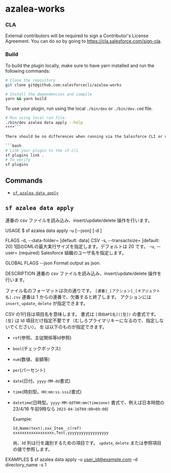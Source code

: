 # azalea-works

### CLA

External contributors will be required to sign a Contributor's License
Agreement. You can do so by going to https://cla.salesforce.com/sign-cla.

### Build

To build the plugin locally, make sure to have yarn installed and run the following commands:

```bash
# Clone the repository
git clone git@github.com:salesforcecli/azalea-works

# Install the dependencies and compile
yarn && yarn build
```

To use your plugin, run using the local `./bin/dev` or `./bin/dev.cmd` file.

```bash
# Run using local run file.
./bin/dev azalea data apply --help
****```

There should be no differences when running via the Salesforce CLI or using the local run file. However, it can be useful to link the plugin to do some additional testing or run your commands from anywhere on your machine.

```bash
# Link your plugin to the sf cli
sf plugins link .
# To verify
sf plugins
```

## Commands

<!-- commands -->

- [`sf azalea data apply`](#sf-hello-world)

## `sf azalea data apply`

連番の csv ファイルを読み込み、insert/update/delete 操作を行います。

USAGE
  $ sf azalea data apply -u <value> [--json] [-d <value>]

FLAGS
  -d, --data-folder=<value>  [default: data] CSV
  -s, --transactsize=<value> [default: 20] 1回のDMLの最大実行サイズを指定します。デフォルトは 20 です。
  -u, --user=<value>         (required) Salesforce 組織のユーザ名を指定します。

GLOBAL FLAGS
  --json  Format output as json.

DESCRIPTION
  連番の csv ファイルを読み込み、insert/update/delete 操作を行います。

  ファイル名のフォーマットは次の通りです。
  `[連番]_[アクション]_[オブジェクト名].csv`
  連番は 1 からの連番で、欠番すると終了します。
  アクションには `insert`, `update`, `delete` が指定できます。

  CSV の1行目は項目名を意味します。
  書式は `[項目API名]([型])` の書式です。`[型]` は Id 項目だけ指定不要です（むしろプライマリキーになるので、指定しないでください）。
  `型` は以下のものが指定できます。

- `ref`(参照、主従関係等Id参照)
- `bool`(チェックボックス)
- `num`(数値、金額等)
- `per`(パーセント)
- `date`(日付。`yyyy-MM-dd`書式)
- `time`(時刻型。`HH:mm:ss.sssZ`書式)
- `datetime`(日時型。`yyyy-MM-ddTHH:mm(timezone)` 書式で、例えば日本時間の23/4/16 午前9時なら `2023-04-16T09:00+09:00`)

  Example:

  ```csv
  Id,Name(text),xxx_Item__c(ref)
  xxxxxxxxxxxxxxxxxx,Test,yyyyyyyyyyyyyyyyyy
  ```

  尚、Id 列は行を識別するための項目です。
  `update`, `delete` または参照項目の値で参照します。

EXAMPLES
  $ sf azalea data apply -u user_id@example.com -d directory_name -s 1

<!-- commandsstop -->
